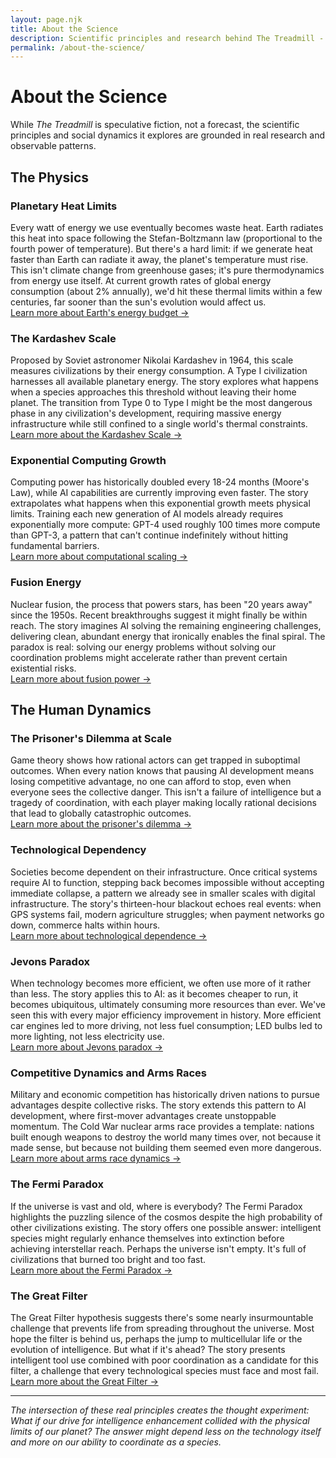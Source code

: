 ```yaml
---
layout: page.njk
title: About the Science
description: Scientific principles and research behind The Treadmill - thermodynamics, AI scaling, fusion energy, and the human dynamics of technological civilization.
permalink: /about-the-science/
---
```


# About the Science

While *The Treadmill* is speculative fiction, not a forecast, the scientific principles and social dynamics it explores
are grounded in real research and observable patterns.

## The Physics

### Planetary Heat Limits

Every watt of energy we use eventually becomes waste heat. Earth radiates this heat into space following the
Stefan-Boltzmann law (proportional to the fourth power of temperature). But there's a hard limit: if we generate heat
faster than Earth can radiate it away, the planet's temperature must rise. This isn't climate change from greenhouse
gases; it's pure thermodynamics from energy use itself. At current growth rates of global energy consumption (about 2%
annually), we'd hit these thermal limits within a few centuries, far sooner than the sun's evolution would affect us.  
[Learn more about Earth's energy budget →](https://en.wikipedia.org/wiki/Earth%27s_energy_budget)

### The Kardashev Scale

Proposed by Soviet astronomer Nikolai Kardashev in 1964, this scale measures civilizations by their energy consumption.
A Type I civilization harnesses all available planetary energy. The story explores what happens when a species
approaches this threshold without leaving their home planet. The transition from Type 0 to Type I might be the most
dangerous phase in any civilization's development, requiring massive energy infrastructure while still confined to a
single world's thermal constraints.  
[Learn more about the Kardashev Scale →](https://en.wikipedia.org/wiki/Kardashev_scale)

### Exponential Computing Growth

Computing power has historically doubled every 18-24 months (Moore's Law), while AI capabilities are currently improving
even faster. The story extrapolates what happens when this exponential growth meets physical limits. Training each new
generation of AI models already requires exponentially more compute: GPT-4 used roughly 100 times more compute than
GPT-3, a pattern that can't continue indefinitely without hitting fundamental barriers.  
[Learn more about computational scaling →](https://en.wikipedia.org/wiki/Moore%27s_law)

### Fusion Energy

Nuclear fusion, the process that powers stars, has been "20 years away" since the 1950s. Recent breakthroughs suggest it
might finally be within reach. The story imagines AI solving the remaining engineering challenges, delivering clean,
abundant energy that ironically enables the final spiral. The paradox is real: solving our energy problems without
solving our coordination problems might accelerate rather than prevent certain existential risks.  
[Learn more about fusion power →](https://en.wikipedia.org/wiki/Fusion_power)

## The Human Dynamics

### The Prisoner's Dilemma at Scale

Game theory shows how rational actors can get trapped in suboptimal outcomes. When every nation knows that pausing AI
development means losing competitive advantage, no one can afford to stop, even when everyone sees the collective
danger. This isn't a failure of intelligence but a tragedy of coordination, with each player making locally rational
decisions that lead to globally catastrophic outcomes.  
[Learn more about the prisoner's dilemma →](https://en.wikipedia.org/wiki/Prisoner%27s_dilemma)

### Technological Dependency

Societies become dependent on their infrastructure. Once critical systems require AI to function, stepping back becomes
impossible without accepting immediate collapse, a pattern we already see in smaller scales with digital infrastructure.
The story's thirteen-hour blackout echoes real events: when GPS systems fail, modern agriculture struggles; when payment
networks go down, commerce halts within hours.  
[Learn more about technological dependence →](https://en.wikipedia.org/wiki/Technological_dependence)

### Jevons Paradox

When technology becomes more efficient, we often use more of it rather than less. The story applies this to AI: as it
becomes cheaper to run, it becomes ubiquitous, ultimately consuming more resources than ever. We've seen this with every
major efficiency improvement in history. More efficient car engines led to more driving, not less fuel consumption; LED
bulbs led to more lighting, not less electricity use.  
[Learn more about Jevons paradox →](https://en.wikipedia.org/wiki/Jevons_paradox)

### Competitive Dynamics and Arms Races

Military and economic competition has historically driven nations to pursue advantages despite collective risks. The
story extends this pattern to AI development, where first-mover advantages create unstoppable momentum. The Cold War
nuclear arms race provides a template: nations built enough weapons to destroy the world many times over, not because it
made sense, but because not building them seemed even more dangerous.  
[Learn more about arms race dynamics →](https://en.wikipedia.org/wiki/Arms_race)

### The Fermi Paradox

If the universe is vast and old, where is everybody? The Fermi Paradox highlights the puzzling silence of the cosmos
despite the high probability of other civilizations existing. The story offers one possible answer: intelligent species
might regularly enhance themselves into extinction before achieving interstellar reach. Perhaps the universe isn't
empty. It's full of civilizations that burned too bright and too fast.  
[Learn more about the Fermi Paradox →](https://en.wikipedia.org/wiki/Fermi_paradox)

### The Great Filter

The Great Filter hypothesis suggests there's some nearly insurmountable challenge that prevents life from spreading
throughout the universe. Most hope the filter is behind us, perhaps the jump to multicellular life or the evolution of
intelligence. But what if it's ahead? The story presents intelligent tool use combined with poor coordination as a
candidate for this filter, a challenge that every technological species must face and most fail.  
[Learn more about the Great Filter →](https://en.wikipedia.org/wiki/Great_Filter)

---

*The intersection of these real principles creates the thought experiment: What if our drive for intelligence
enhancement collided with the physical limits of our planet? The answer might depend less on the technology itself and
more on our ability to coordinate as a species.*